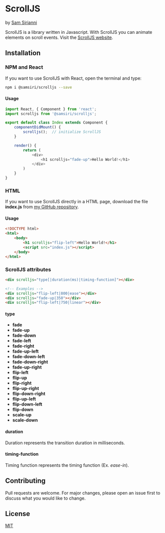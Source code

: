 # ScrollJS
by [Sam Sirianni](https://www.samsirianni.com)

ScrollJS is a library written in Javascript.
With ScrollJS you can animate elements on scroll events.
Visit the [ScrollJS website](https://samsirianni.com/scrolljs).

## Installation

### NPM and React

If you want to use ScrollJS with React, open the terminal and type:

```bash
npm i @samsiri/scrolljs --save
```

#### Usage

```javascript
import React, { Component } from 'react';
import scrolljs from '@samsiri/scrolljs';

export default class Index extends Component {
    componentDidMount() {
        scrolljs();  // initialize ScrollJS
    }

    render() {
        return (
            <div>
                <h1 scrolljs="fade-up">Hello World!</h1>
            </div>
        )
    }
}
```

### HTML

If you want to use ScrollJS directly in a HTML page, download the file **index.js** from
[my GitHub repository](https://github.com/samsiriannidev/scrolljs).

#### Usage

```html
<!DOCTYPE html>
<html>
    <body>
        <h1 scrolljs="flip-left">Hello World!</h1>
        <script src="index.js"></script>
    </body>
</html>
```

### ScrollJS attributes
```html
<div scrolljs="type[|duration(ms)|timing-function]"></div>

<!-- Examples -->
<div scrolljs="flip-left|800|ease"></div>
<div scrolljs="fade-up|350"></div>
<div scrolljs="flip-left|750|linear"></div>
```

#### type
- **fade**
- **fade-up**
- **fade-down**
- **fade-left**
- **fade-right**
- **fade-up-left**
- **fade-down-left**
- **fade-down-right**
- **fade-up-right**
- **flip-left**
- **flip-up**
- **flip-right**
- **flip-up-right**
- **flip-down-right**
- **flip-up-left**
- **flip-down-left**
- **flip-down**
- **scale-up**
- **scale-down**

#### duration
Duration represents the transition duration in milliseconds.

#### timing-function
Timing function represents the timing function (Ex. *ease-in*).

## Contributing
Pull requests are welcome. For major changes, please open an issue first to discuss what you would like to change.

## License
[MIT](https://choosealicense.com/licenses/mit/)